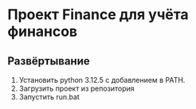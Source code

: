 # Проект Finance для учёта финансов

## Развёртывание
1. Установить python 3.12.5 с добавлением в PATH.
2. Загрузить проект из репозитория
3. Запустить run.bat
